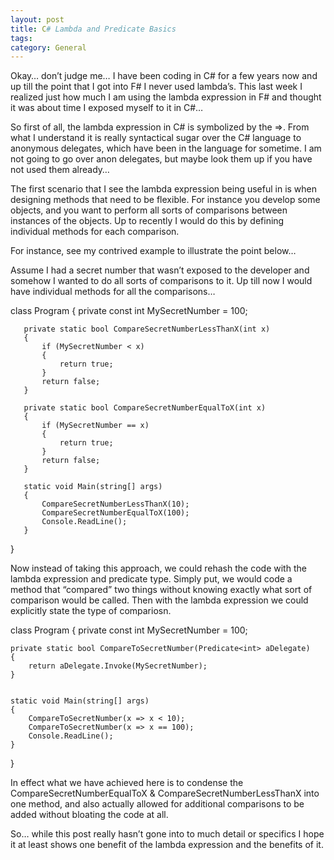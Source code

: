 ```yaml
---
layout: post
title: C# Lambda and Predicate Basics
tags: 
category: General
---
```

Okay… don’t judge me… I have been coding in C# for a few years now and up till the point that I got into F# I never used lambda’s. This last week I realized just how much I am using the lambda expression in F# and thought it was about time I exposed myself to it in C#…

So first of all, the lambda expression in C# is symbolized by the =>. From what I understand it is really syntactical sugar over the C# language to anonymous delegates, which have been in the language for sometime. I am not going to go over anon delegates, but maybe look them up if you have not used them already…

The first scenario that I see the lambda expression being useful in is when designing methods that need to be flexible. For instance you develop some objects, and you want to perform all sorts of comparisons between instances of the objects. Up to recently I would do this by defining individual methods for each comparison.

For instance, see my contrived example to illustrate the point below…

Assume I had a secret number that wasn’t exposed to the developer and somehow I wanted to do all sorts of comparisons to it. Up till now I would have individual methods for all the comparisons…

class Program
   {
       private const int MySecretNumber = 100;

       private static bool CompareSecretNumberLessThanX(int x)
       {
           if (MySecretNumber < x)
           {
               return true;
           }
           return false;
       }

       private static bool CompareSecretNumberEqualToX(int x)
       {
           if (MySecretNumber == x)
           {
               return true;
           }
           return false;
       }        

       static void Main(string[] args)
       {
           CompareSecretNumberLessThanX(10);
           CompareSecretNumberEqualToX(100);            
           Console.ReadLine();
       }
   }
 

Now instead of taking this approach, we could rehash the code with the lambda expression and predicate type. Simply put, we would code a method that “compared” two things without knowing exactly what sort of comparison would be called. Then with the lambda expression we could explicitly state the type of compariosn.

class Program
{
    private const int MySecretNumber = 100;       

    private static bool CompareToSecretNumber(Predicate<int> aDelegate)
    {
        return aDelegate.Invoke(MySecretNumber);
    }


    static void Main(string[] args)
    {            
        CompareToSecretNumber(x => x < 10);
        CompareToSecretNumber(x => x == 100);
        Console.ReadLine();
    }
}

 

In effect what we have achieved here is to condense the CompareSecretNumberEqualToX & CompareSecretNumberLessThanX into one method, and also actually allowed for additional comparisons to be added without bloating the code at all.

So… while this post really hasn’t gone into to much detail or specifics I hope it at least shows one benefit of the lambda expression and the benefits of it.
